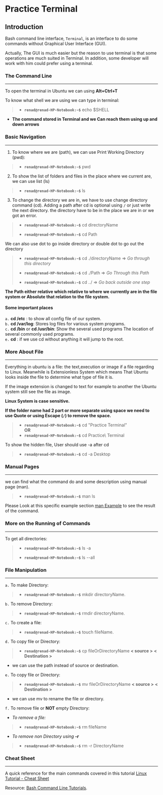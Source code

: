 # Practice Terminal

## Introduction

Bash command line interface, `Terminal`, is an interface to do some commands  without Graphical User Interface (GUI).  

Actually, The GUI is much easier but the reason to use terminal is that some operations are much suited in Terminal. In addition, some developer will work with him could prefer using a terminal.  

### The Command Line  

---

To open the terminal in Ubuntu we can using **Alt+Ctrl+T**  

To know what shell we are using we can type in terminal:  

> - **`renad@renad-HP-Notebook:~$`** echo $SHELL  

- **The command stored in Terminal and we Can reach them using up and down arrows**  

### Basic Navigation

---

1. To know where we are (path), we can use Print Working Directory (pwd):

>- **`renad@renad-HP-Notebook:~$`**  pwd  

2. To show the list of folders and files in the place where we current are, we can use list (ls)

>- **`renad@renad-HP-Notebook:~$`** ls  

3. To change the directory we are in, we have to use change directory command (cd). Adding a path after cd is optional using `/` or just write the next directory. the directory have to be in the place we are in or we got an error.  

>- **`renad@renad-HP-Notebook:~$`** cd directoryName
>
>- **`renad@renad-HP-Notebook:~$`** cd Path

We can also use dot to go inside directory or double dot to go out the directory

>- **`renad@renad-HP-Notebook:~$`** cd ./directoryName => *Go through this directory*
>
>- **`renad@renad-HP-Notebook:~$`** cd ./Path  => *Go Through this Path*
>
>- **`renad@renad-HP-Notebook:~$`** cd ../ => *Go back outside one step*

**The Path either relative which relative to where we currently are in the file system or Absolute that relation to the file system.**  

#### Some important places  

`a.` **cd /etc** : to show all config file of our system.  
`b.` **cd /var/log**: Stores log files for various system programs.  
`c.` **cd /bin** or **cd /usr/bin**: Show the several used programs
The location of several commonly used programs.  
`e.` **cd** : if we use cd without anything it will jump to the root.

### More About File

---

Everything in ubuntu is a file: the text,execution or image if a file regarding to Linux. Meanwhile is Extensionless System which means That Ubuntu looks inside the file to determine what type of file it is.

If the image extension is changed to text for example to another the Ubuntu system still see the file as image.  

**Linux System is case sensitive.**  

**If the folder name had 2 part or more separate using space we need to use Quote or using Escape (`/`) to remove the space.**  

>- **`renad@renad-HP-Notebook:~$`** cd "Practice Terminal"  
**OR**
>- **`renad@renad-HP-Notebook:~$`** cd Practice\ Terminal  

To show the hidden file, User should use -a after cd

>- **`renad@renad-HP-Notebook:~$`** cd -a Desktop  

### Manual Pages

 ---
 we can find what the command do and some description using manual page (man).  

 >- **`renad@renad-HP-Notebook:~$`** man ls

 Please Look at this specific example section [man Example](https://ryanstutorials.net/linuxtutorial/manual.php#:~:text=to%20look%20up%3E-,man%20ls,-Name) to see the result of the command.

### More on the Running of Commands

---
To get all directories:  

>- **`renad@renad-HP-Notebook:~$`** ls -a
>
>- **`renad@renad-HP-Notebook:~$`** ls --all

### File Manipulation

---

`a.` To make Directory:  

>- **`renad@renad-HP-Notebook:~$`** mkdir directoryName.  

`b.` To remove Directory:  

>- **`renad@renad-HP-Notebook:~$`** rmdir directoryName.  

`c.` To create a file:  

>- **`renad@renad-HP-Notebook:~$`** touch fileName.  

`d.` To copy file or Directory:  

>- **`renad@renad-HP-Notebook:~$`** cp fileOrDirectoryName **< source >** **< Destination >**  

- we can use the path instead of source or destination.  

`e.` To copy file or Directory:  

>- **`renad@renad-HP-Notebook:~$`** mv fileOrDirectoryName **< source >** **< Destination >**  

- we can use mv to rename the file or directory.  

`f.` To remove file or **NOT** empty Directory:  

- *To remove a file:*

>- **`renad@renad-HP-Notebook:~$`** rm fileName  

- *To remove non Directory using **-r***

>- **`renad@renad-HP-Notebook:~$`** rm -r DirectoryName  

### Cheat Sheet

---
A quick reference for the main commands covered in this tutorial [Linux Tutorial - Cheat Sheet](https://ryanstutorials.net/linuxtutorial/cheatsheet.php)  

Resource: [Bash Command Line Tutorials](https://ryanstutorials.net/linuxtutorial/).
